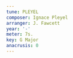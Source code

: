 ```yaml
---
tune: PLEYEL
composer: Ignace Pleyel
arranger: J. Fawcett
year: '-'
meter: 7s.
key: G Major
anacrusis: 0
---
```

